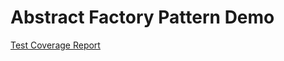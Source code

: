 # Abstract Factory Pattern Demo

[Test Coverage Report](https://dshreddy.github.io/abstract-factory-pattern-demo/)
